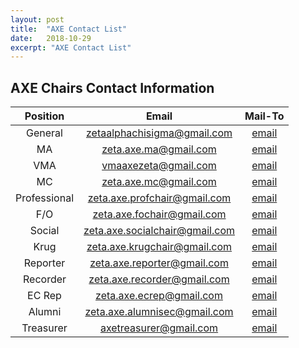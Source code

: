 ```yaml
---
layout: post
title:  "AXE Contact List"
date:   2018-10-29
excerpt: "AXE Contact List"
---
```


## AXE Chairs Contact Information

| Position | Email | Mail-To
| :------------: | :-----: | :-----:
| General | zetaalphachisigma@gmail.com | [email](mailto:zetaalphachisigma@gmail.com)
| MA | zeta.axe.ma@gmail.com | [email](mailto:zeta.axe.ma@gmail.com)
| VMA | vmaaxezeta@gmail.com | [email](mailto:vmaaxezeta@gmail.com)
| MC | zeta.axe.mc@gmail.com | [email](mailto:zeta.axe.mc@gmail.com)
| Professional | zeta.axe.profchair@gmail.com | [email](mailto:zeta.axe.profchair@gmail.com)
| F/O | zeta.axe.fochair@gmail.com | [email](mailto:zeta.axe.fochair@gmail.com)
| Social | zeta.axe.socialchair@gmail.com | [email](mailto:zeta.axe.socialchair@gmail.com)
| Krug | zeta.axe.krugchair@gmail.com | [email](mailto:zeta.axe.krugchair@gmail.com)
| Reporter | zeta.axe.reporter@gmail.com | [email](mailto:zeta.axe.reporter@gmail.com)
| Recorder | zeta.axe.recorder@gmail.com | [email](mailto:zeta.axe.recorder@gmail.com)
| EC Rep | zeta.axe.ecrep@gmail.com | [email](mailto:zeta.axe.ecrep@gmail.com)
| Alumni | zeta.axe.alumnisec@gmail.com | [email](mailto:zeta.axe.alumnisec@gmail.com)
| Treasurer | axetreasurer@gmail.com | [email](mailto:axetreasurer@gmail.com)

